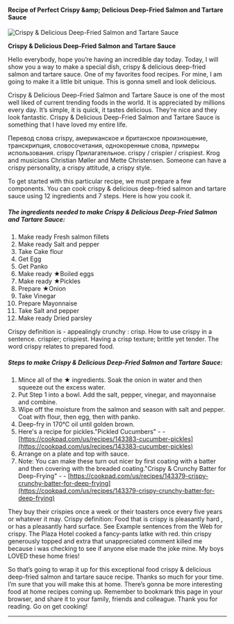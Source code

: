             

#### Recipe of Perfect Crispy &amp;amp; Delicious Deep-Fried Salmon and Tartare Sauce

![Crispy &amp; Delicious Deep-Fried Salmon and Tartare Sauce](https://img-global.cpcdn.com/recipes/6141090596913152/751x532cq70/crispy-delicious-deep-fried-salmon-and-tartare-sauce-recipe-main-photo.jpg)

**Crispy &amp; Delicious Deep-Fried Salmon and Tartare Sauce**

Hello everybody, hope you’re having an incredible day today. Today, I will show you a way to make a special dish, crispy & delicious deep-fried salmon and tartare sauce. One of my favorites food recipes. For mine, I am going to make it a little bit unique. This is gonna smell and look delicious.

Crispy & Delicious Deep-Fried Salmon and Tartare Sauce is one of the most well liked of current trending foods in the world. It is appreciated by millions every day. It’s simple, it is quick, it tastes delicious. They’re nice and they look fantastic. Crispy & Delicious Deep-Fried Salmon and Tartare Sauce is something that I have loved my entire life.

Перевод слова crispy, американское и британское произношение, транскрипция, словосочетания, однокоренные слова, примеры использования. crispy Прилагательное. crispy / crispier / crispiest. Krog and musicians Christian Møller and Mette Christensen. Someone can have a crispy personality, a crispy attitude, a crispy style.

To get started with this particular recipe, we must prepare a few components. You can cook crispy & delicious deep-fried salmon and tartare sauce using 12 ingredients and 7 steps. Here is how you cook it.

##### The ingredients needed to make Crispy & Delicious Deep-Fried Salmon and Tartare Sauce:

1.  Make ready Fresh salmon fillets
2.  Make ready Salt and pepper
3.  Take Cake flour
4.  Get Egg
5.  Get Panko
6.  Make ready ★Boiled eggs
7.  Make ready ★Pickles
8.  Prepare ★Onion
9.  Take Vinegar
10.  Prepare Mayonnaise
11.  Take Salt and pepper
12.  Make ready Dried parsley

Crispy definition is - appealingly crunchy : crisp. How to use crispy in a sentence. crispier; crispiest. Having a crisp texture; brittle yet tender. The word crispy relates to prepared food.

##### Steps to make Crispy & Delicious Deep-Fried Salmon and Tartare Sauce:

1.  Mince all of the ★ ingredients. Soak the onion in water and then squeeze out the excess water.
2.  Put Step 1 into a bowl. Add the salt, pepper, vinegar, and mayonnaise and combine.
3.  Wipe off the moisture from the salmon and season with salt and pepper. Coat with flour, then egg, then with panko.
4.  Deep-fry in 170℃ oil until golden brown.
5.  Here's a recipe for pickles."Pickled Cucumbers" - - [https://cookpad.com/us/recipes/143383-cucumber-pickles](https://cookpad.com/us/recipes/143383-cucumber-pickles)
6.  Arrange on a plate and top with sauce.
7.  Note: You can make these turn out nicer by first coating with a batter and then covering with the breaded coating."Crispy & Crunchy Batter for Deep-Frying" - - [https://cookpad.com/us/recipes/143379-crispy-crunchy-batter-for-deep-frying](https://cookpad.com/us/recipes/143379-crispy-crunchy-batter-for-deep-frying)

They buy their crispies once a week or their toasters once every five years or whatever it may. Crispy definition: Food that is crispy is pleasantly hard , or has a pleasantly hard surface. See Example sentences from the Web for crispy. The Plaza Hotel cooked a fancy-pants latke with red. thin crispy generously topped and extra that unappreciated comment killed me because i was checking to see if anyone else made the joke mine. My boys LOVED these home fries!

So that’s going to wrap it up for this exceptional food crispy & delicious deep-fried salmon and tartare sauce recipe. Thanks so much for your time. I’m sure that you will make this at home. There’s gonna be more interesting food at home recipes coming up. Remember to bookmark this page in your browser, and share it to your family, friends and colleague. Thank you for reading. Go on get cooking!

* * *
